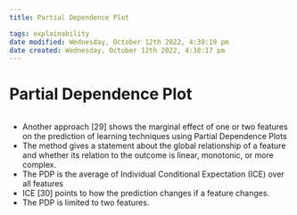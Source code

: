 ```yaml
---
title: Partial Dependence Plot

tags: explainability 
date modified: Wednesday, October 12th 2022, 4:38:19 pm
date created: Wednesday, October 12th 2022, 4:38:17 pm
---
```


# Partial Dependence Plot
```toc
```

- Another approach [29] shows the marginal effect of one or two features on the prediction of learning techniques using Partial Dependence Plots
- The method gives a statement about the global relationship of a feature and whether its relation to the outcome is linear, monotonic, or more complex.
- The PDP is the average of Individual Conditional Expectation (ICE) over all features
- ICE [30] points to how the prediction changes if a feature changes.
- The PDP is limited to two features.

